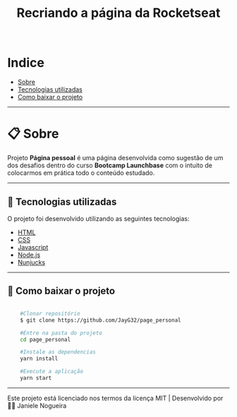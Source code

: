 <h1 align="center"> Recriando a página da Rocketseat <h1>

<h1> <img src="public/page_personal.gif" alt=""> <h1>


# Indice
- [Sobre](#-sobre)
- [Tecnologias utilizadas](#-tecnologias-utilizadas)
- [Como baixar o projeto](#-como-baixar-o-projeto)

---

# 📋 Sobre
Projeto **Página pessoal** é uma página desenvolvida como sugestão de um dos desafios dentro do curso  **Bootcamp Launchbase** com o intuito de colocarmos em prática todo o conteúdo estudado.


---

## 🚀 Tecnologias utilizadas 

O projeto foi desenvolvido utilizando as seguintes tecnologias:

- [HTML](https://www.w3schools.com/html/)
- [CSS](https://www.w3schools.com/css/default.asp)
- [Javascript](https://www.w3schools.com/js/default.asp)
- [Node.js](https://nodejs.org/en/)
- [Nunjucks](https://mozilla.github.io/nunjucks/)


---

## 📁 Como baixar o projeto
```bash

    #Clonar repositório
    $ git clone https://github.com/JayG32/page_personal

    #Entre na pasta do projeto
    cd page_personal

    #Instale as dependencias
    yarn install

    #Execute a aplicação
    yarn start

```

---
Este projeto está licenciado nos termos da licença MIT  |  Desenvolvido por 👩‍💻 Janiele Nogueira